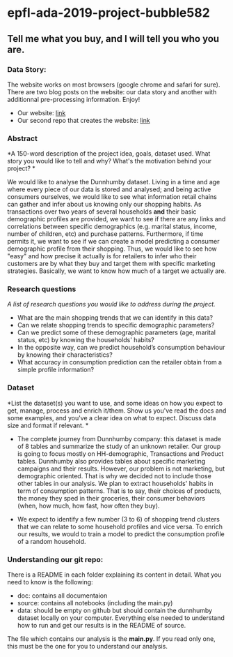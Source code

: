 # epfl-ada-2019-project-bubble582


## Tell me what you buy, and I will tell you who you are.
### Data Story:
The website works on most browsers (google chrome and safari for sure). There are two blog posts on the website: our data story and another with additionnal pre-processing information. Enjoy!  
- Our website: [link](https://projectadabubble582.netlify.com)
- Our second repo that creates the website: [link](https://github.com/marvande/website_ada_bubble582) 

### Abstract
*A 150-word description of the project idea, goals, dataset used. What story you would like to tell and why? What's the motivation behind your project? *

We would like to analyse the Dunnhumby dataset. Living in a time and age where every piece of our data is stored and analysed; and being active consumers ourselves, we would like to see what information retail chains can gather and infer about us knowing only our shopping habits. As transactions over two years of several households **and** their basic demographic profiles are provided, we want to see if there are any links and correlations between specific demographics (e.g. marital status, income, number of children, etc) and purchase patterns. Furthermore, if time permits it, we want to see if we can create a model predicting a consumer demographic profile from their shopping. Thus, we would like to see how "easy" and how precise it actually is for retailers to infer who their customers are by what they buy and target them with specific marketing strategies. Basically, we want to know how much of a target we actually are. 

### Research questions
*A list of research questions you would like to address during the project.*
- What are the main shopping trends that we can identify in this data? 
- Can we relate shopping trends to specific demographic parameters? 
- Can we predict some of these demographic parameters (age, marital status, etc) by knowing the households' habits? 
- In the opposite way, can we predict household’s consumption behaviour by knowing their characteristics?
- What accuracy in consumption prediction can the retailer obtain from a simple profile information? 

### Dataset
*List the dataset(s) you want to use, and some ideas on how you expect to get, manage, process and enrich it/them. Show us you've read the docs and some examples, and you've a clear idea on what to expect. Discuss data size and format if relevant. *
-  The complete journey from Dunnhumby company: this dataset is made of 8 tables and summarize the study of an unknown retailer. Our group is going to focus mostly on HH-demographic, Transactions and Product tables. Dunnhumby also provides tables about specific marketing campaigns and their results. However, our problem is not marketing, but demographic oriented. That is why we decided not to include those other tables in our analysis. We plan to extract households' habits in term of consumption patterns. That is to say, their choices of products, the money they sped in their groceries, their consumer behaviors (when, how much, how fast, how often they buy). 

- We expect to identify a few number (3 to 6) of shopping trend clusters that we can relate to some household profiles and vice versa. To enrich our results, we would to train a model to predict the consumption profile of a random household. 

### Understanding our git repo:
There is a README in each folder explaining its content in detail. What you need to know is the following: 
- doc: contains all documentaion
- source: contains all notebooks (including the main.py)
- data: should be empty on github but should contain the dunnhumby dataset locally on your computer. 
Everything else needed to understand how to run and get our results is in the README of source. 

The file which contains our analysis is the **main.py**. If you read only one, this must be the one for you to understand our analysis.
